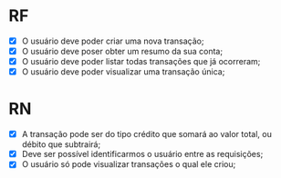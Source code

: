 # RF

- [X] O usuário deve poder criar uma nova transação;
- [X] O usuário deve poser obter um resumo da sua conta;
- [X] O usuário deve poder listar todas transações que já ocorreram;
- [X] O usuário deve poder visualizar uma transação única;

# RN

- [X] A transação pode ser do tipo crédito que somará ao valor total, ou débito que subtrairá;
- [X] Deve ser possível identificarmos o usuário entre as requisições;
- [X] O usuário só pode visualizar transações o qual ele criou;